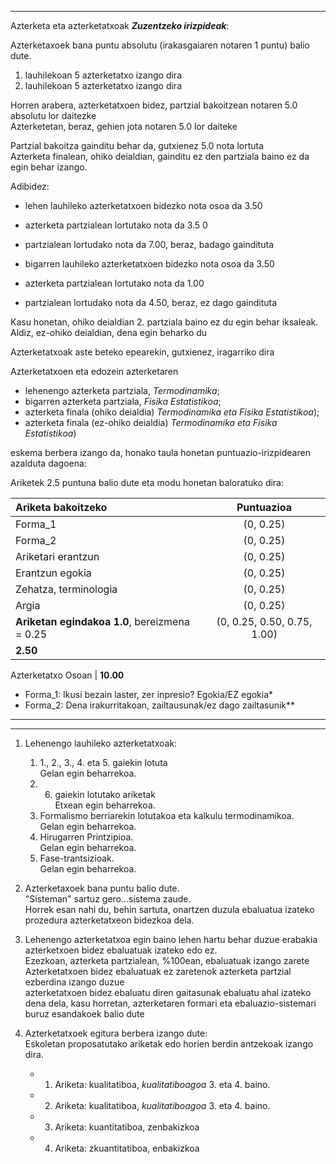 ---------------------------------

Azterketa eta azterketatxoak ***Zuzentzeko irizpideak***:

Azterketaxoek bana puntu absolutu (irakasgaiaren notaren 1 puntu) balio dute.
1. lauhilekoan 5 azterketatxo izango dira  
2. lauhilekoan 5 azterketatxo izango dira  

Horren arabera, azterketatxoen bidez, partzial bakoitzean notaren 5.0 absolutu lor daitezke  
Azterketetan, beraz, gehien jota notaren 5.0 lor daiteke  

Partzial bakoitza gainditu behar da, gutxienez 5.0 nota lortuta  
Azterketa finalean, ohiko deialdian, gainditu ez den partziala baino ez da egin behar izango.  

Adibidez:  
- lehen lauhileko azterketatxoen bidezko nota osoa da 3.50
- azterketa partzialean lortutako nota da 3.5 0
- partzialean lortudako nota da 7.00, beraz, badago gaindituta


- bigarren lauhileko azterketatxoen bidezko nota osoa da 3.50
- azterketa partzialean lortutako nota da 1.00
- partzialean lortudako nota da 4.50, beraz, ez dago gaindituta  

Kasu honetan, ohiko deialdian 2. partziala baino ez du egin behar iksaleak.  
Aldiz, ez-ohiko deialdian, dena egin beharko du

Azterketatxoak aste beteko epearekin, gutxienez, iragarriko dira  

Azterketatxoen eta edozein azterketaren  
  - lehenengo azterketa partziala, *Termodinamika*;
  - bigarren azterketa partziala, *Fisika Estatistikoa*;
  - azterketa finala (ohiko deialdia) *Termodinamika eta Fisika Estatistikoa*);
  - azterketa finala (ez-ohiko deialdia) *Termodinamika eta Fisika Estatistikoa*)  

eskema berbera izango da, honako taula honetan puntuazio-irizpidearen azalduta dagoena:  

Ariketek 2.5 puntuna balio dute eta modu honetan baloratuko dira:

Ariketa bakoitzeko    | Puntuazioa
:---        | :---:                  
Forma_1     | (0, 0.25)              
Forma_2     | (0, 0.25)              
  Ariketari erantzun           | (0, 0.25)    
  Erantzun egokia           | (0, 0.25)    
  Zehatza, terminologia                     | (0, 0.25)    
  Argia                   | (0, 0.25)    
  **Ariketan egindakoa 1.0**,  bereizmena = 0.25        | (0, 0.25, 0.50, 0.75, 1.00)    
 |  **2.50**    

Azterketatxo Osoan          | **10.00**     
* Forma_1: Ikusi bezain laster, zer inpresio? Egokia/EZ egokia*
* Forma_2: Dena irakurritakoan, zailtausunak/ez dago zailtasunik**


--------------------------------------

--------------------------------------

1. Lehenengo lauhileko azterketatxoak:
   1. 1., 2., 3., 4. eta 5. gaiekin lotuta   
      Gelan egin beharrekoa.  
   2. 6. gaiekin lotutako ariketak  
      Etxean egin beharrekoa.  
   3. Formalismo berriarekin lotutakoa eta kalkulu termodinamikoa.  
       Gelan egin beharrekoa.  
   4. Hirugarren Printzipioa.  
       Gelan egin beharrekoa.  
   5. Fase-trantsizioak.  
       Gelan egin beharrekoa.  


2. Azterketaxoek bana puntu balio dute.  
       "Sisteman" sartuz gero...sistema zaude.  
       Horrek esan nahi du, behin sartuta, onartzen duzula ebaluatua izateko prozedura azterketatxeon bidezkoa dela.

3. Lehenengo azterketatxoa egin baino lehen hartu behar duzue erabakia azterketxoen bidez ebaluatuak izateko edo ez.  
   Ezezkoan, azterketa partzialean, %100ean, ebaluatuak izango zarete  
   Azterketatxoen bidez ebaluatuak ez zaretenok azterketa partzial ezberdina izango duzue  
   azterketatxoen bidez ebaluatu diren gaitasunak ebaluatu ahal izateko  
   dena dela, kasu horretan, azterketaren formari eta ebaluazio-sistemari buruz esandakoek balio dute

2. Azterketatxoek egitura berbera izango dute:  
   Eskoletan proposatutako ariketak edo horien berdin antzekoak izango dira.  
   - 1. Ariketa: kualitatiboa, *kualitatiboagoa* 3. eta 4. baino.  
   - 2. Ariketa: kualitatiboa, *kualitatiboagoa* 3. eta 4. baino.  
   - 3. Ariketa: kuantitatiboa, zenbakizkoa  
   - 4. Ariketa: zkuantitatiboa, enbakizkoa  

